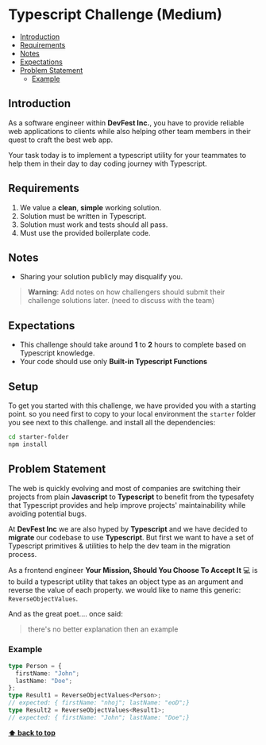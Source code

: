 # Typescript Challenge (Medium) <!-- omit in toc -->

- [Introduction](#introduction)
- [Requirements](#requirements)
- [Notes](#notes)
- [Expectations](#expectations)
- [Problem Statement](#problem-statement)
  - [Example](#example)

## Introduction

As a software engineer within **DevFest Inc.**, you have to provide reliable web applications to clients while also helping other team members in their quest to craft the best web app.

Your task today is to implement a typescript utility for your teammates to help them in their day to day coding journey with Typescript.

## Requirements

1. We value a **clean**, **simple** working solution.
2. Solution must be written in Typescript.
3. Solution must work and tests should all pass.
4. Must use the provided boilerplate code.

## Notes

- Sharing your solution publicly may disqualify you.

> **Warning**: Add notes on how challengers should submit their challenge solutions later. (need to discuss with the team)

## Expectations

- This challenge should take around **1** to **2** hours to complete based on Typescript knowledge.
- Your code should use only **Built-in Typescript Functions**

## Setup

To get you started with this challenge, we have provided you with a starting point. so you need first to copy to your local environment the `starter` folder you see next to this challenge. and install all the dependencies:

```bash
cd starter-folder
npm install
```

## Problem Statement

The web is quickly evolving and most of companies are switching their projects from plain **Javascript** to **Typescript** to benefit from the typesafety that Typescript provides and help improve projects' maintainability while avoiding potential bugs.

At **DevFest Inc** we are also hyped by **Typescript** and we have decided to **migrate** our codebase to use **Typescript**.
But first we want to have a set of Typescript primitives & utilities to help the dev team in the migration process.

As a frontend engineer **Your Mission, Should You Choose To Accept It** 💻 is to build a typescript utility that takes an object type as an argument and reverse the value of each property. we would like to name this generic: `ReverseObjectValues`.

And as the great poet.... once said:

> there's no better explanation then an example

### Example

```typescript
type Person = {
  firstName: "John";
  lastName: "Doe";
};
type Result1 = ReverseObjectValues<Person>;
// expected: { firstName: "nhoj"; lastName: "eoD";}
type Result2 = ReverseObjectValues<Result1>;
// expected: { firstName: "John"; lastName: "Doe";}
```

**[⬆ back to top](#introduction)**
